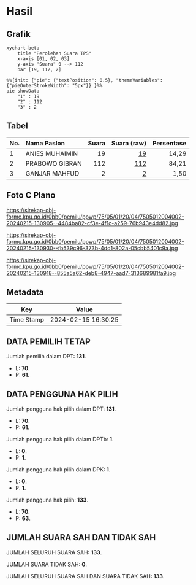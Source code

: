 # Hasil

## Grafik

```mermaid
xychart-beta
    title "Perolehan Suara TPS"
    x-axis [01, 02, 03]
    y-axis "Suara" 0 --> 112
    bar [19, 112, 2]
```

```mermaid
%%{init: {"pie": {"textPosition": 0.5}, "themeVariables": {"pieOuterStrokeWidth": "5px"}} }%%
pie showData
    "1" : 19
    "2" : 112
    "3" : 2
```

## Tabel

| No. | Nama Paslon    | Suara | Suara (raw) | Persentase |
|:--- |:-------------- | -----:| -----------:| ----------:|
| 1   | ANIES MUHAIMIN | 19    | [19][p-1]   | 14,29      |
| 2   | PRABOWO GIBRAN | 112   | [112][p-2]  | 84,21      |
| 3   | GANJAR MAHFUD  | 2     | [2][p-3]    | 1,50       |


[p-1]: https://github.com/gigit-pemilu/pemilu-2024-75-gorontalo/blob/main/pilpres/hitung-suara/sub/75-gorontalo/sub/05-gorontalo-utara/sub/01-atinggola/sub/2004-bintana/sub/002-tps/sub/paslon-1.txt
[p-2]: https://github.com/gigit-pemilu/pemilu-2024-75-gorontalo/blob/main/pilpres/hitung-suara/sub/75-gorontalo/sub/05-gorontalo-utara/sub/01-atinggola/sub/2004-bintana/sub/002-tps/sub/paslon-2.txt
[p-3]: https://github.com/gigit-pemilu/pemilu-2024-75-gorontalo/blob/main/pilpres/hitung-suara/sub/75-gorontalo/sub/05-gorontalo-utara/sub/01-atinggola/sub/2004-bintana/sub/002-tps/sub/paslon-3.txt

## Foto C Plano

https://sirekap-obj-formc.kpu.go.id/0bb0/pemilu/ppwp/75/05/01/20/04/7505012004002-20240215-130905--4484ba82-cf3e-4f1c-a259-76b943e4dd82.jpg

https://sirekap-obj-formc.kpu.go.id/0bb0/pemilu/ppwp/75/05/01/20/04/7505012004002-20240215-130930--fb539c96-373b-4dd1-802a-05cbb5401c9a.jpg

https://sirekap-obj-formc.kpu.go.id/0bb0/pemilu/ppwp/75/05/01/20/04/7505012004002-20240215-130918--855a5a62-deb8-4947-aad7-313689981fa9.jpg


## Metadata

| Key        | Value               |
| ---------- | ------------------- |
| Time Stamp | 2024-02-15 16:30:25 |


## DATA PEMILIH TETAP

Jumlah pemilih dalam DPT: **131**.
 * L: **70**.
 * P: **61**.

## DATA PENGGUNA HAK PILIH

Jumlah pengguna hak pilih dalam DPT: **131**.
 * L: **70**.
 * P: **61**.

Jumlah pengguna hak pilih dalam DPTb: **1**.
 * L: **0**.
 * P: **1**.

Jumlah pengguna hak pilih dalam DPK: **1**.
 * L: **0**.
 * P: **1**.

Jumlah pengguna hak pilih: **133**.
 * L: **70**.
 * P: **63**.

## JUMLAH SUARA SAH DAN TIDAK SAH

JUMLAH SELURUH SUARA SAH: **133**.

JUMLAH SUARA TIDAK SAH: **0**.

JUMLAH SELURUH SUARA SAH DAN SUARA TIDAK SAH: **133**.


